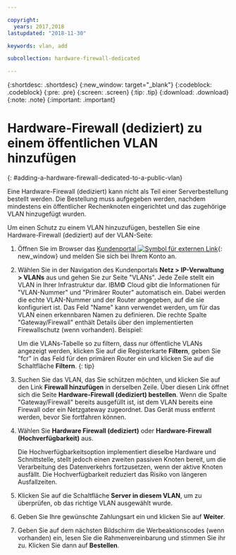 ```yaml
---

copyright:
  years: 2017,2018
lastupdated: "2018-11-30"

keywords: vlan, add

subcollection: hardware-firewall-dedicated

---
```


{:shortdesc: .shortdesc}
{:new_window: target="_blank"}
{:codeblock: .codeblock}
{:pre: .pre}
{:screen: .screen}
{:tip: .tip}
{:download: .download}
{:note: .note}
{:important: .important}

# Hardware-Firewall (dediziert) zu einem öffentlichen VLAN hinzufügen
{: #adding-a-hardware-firewall-dedicated-to-a-public-vlan}

Eine Hardware-Firewall (dediziert) kann nicht als Teil einer Serverbestellung bestellt werden. Die Bestellung muss aufgegeben werden, nachdem mindestens ein öffentlicher Rechenknoten eingerichtet und das zugehörige VLAN hinzugefügt wurden.

Um einen Schutz zu einem VLAN hinzuzufügen, bestellen Sie eine Hardware-Firewall (dediziert) auf der VLAN-Seite:

1. Öffnen Sie im Browser das [Kundenportal ![Symbol für externen Link](../../icons/launch-glyph.svg "Symbol für externen Link")](https://control.softlayer.com/){: new_window} und melden Sie sich bei Ihrem Konto an.
2. Wählen Sie in der Navigation des Kundenportals **Netz > IP-Verwaltung > VLANs** aus und gehen Sie zur Seite "VLANs". Jede Zeile stellt ein VLAN in Ihrer Infrastruktur dar. IBM© Cloud gibt die Informationen für "VLAN-Nummer" und "Primärer Router" automatisch ein. Dabei werden die echte VLAN-Nummer und der Router angegeben, auf die sie konfiguriert ist. Das Feld "Name" kann verwendet werden, um für das VLAN einen erkennbaren Namen zu definieren. Die rechte Spalte "Gateway/Firewall" enthält Details über den implementierten Firewallschutz (wenn vorhanden). Beispiel:

	Um die VLANs-Tabelle so zu filtern, dass nur öffentliche VLANs angezeigt werden, klicken Sie auf die Registerkarte **Filtern**, geben Sie "fcr" in das Feld für den primären Router ein und klicken Sie auf die Schaltfläche **Filtern**.
  {: tip}
  
3. Suchen Sie das VLAN, das Sie schützen möchten, und klicken Sie auf den Link **Firewall hinzufügen** in derselben Zeile. Über diesen Link öffnet sich die Seite **Hardware-Firewall (dediziert) bestellen**. Wenn die Spalte "Gateway/Firewall" bereits ausgefüllt ist, ist dem VLAN bereits eine Firewall oder ein Netzgateway zugeordnet. Das Gerät muss entfernt werden, bevor Sie fortfahren können.
4. Wählen Sie **Hardware Firewall (dediziert)** oder **Hardware-Firewall (Hochverfügbarkeit)** aus.

	Die Hochverfügbarkeitsoption implementiert dieselbe Hardware und Schnittstelle, stellt jedoch einen zweiten passiven Knoten bereit, um die Verarbeitung des Datenverkehrs fortzusetzen, wenn der aktive Knoten ausfällt. Die Hochverfügbarkeit reduziert das Risiko von längeren Ausfallzeiten.

5. Klicken Sie auf die Schaltfläche **Server in diesem VLAN**, um zu überprüfen, ob das richtige VLAN ausgewählt wurde.
6. Geben Sie Ihre gewünschte Zahlungsart ein und klicken Sie auf **Weiter**.
7. Geben Sie auf dem nächsten Bildschirm die Werbeaktionscodes (wenn vorhanden) ein, lesen Sie die Rahmenvereinbarung und stimmen Sie ihr zu. Klicken Sie dann auf **Bestellen**.
